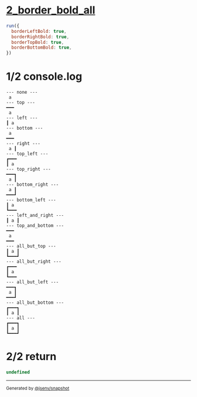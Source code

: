 # [2_border_bold_all](../../table_1_cell.test.mjs#L124)

```js
run({
  borderLeftBold: true,
  borderRightBold: true,
  borderTopBold: true,
  borderBottomBold: true,
})
```

# 1/2 console.log

```console
--- none ---
 a 
--- top ---
━━━
 a 
--- left ---
┃ a 
--- bottom ---
 a 
━━━
--- right ---
 a ┃
--- top_left ---
┏━━━
┃ a 
--- top_right ---
━━━┓
 a ┃
--- bottom_right ---
 a ┃
━━━┛
--- bottom_left ---
┃ a 
┗━━━
--- left_and_right ---
┃ a ┃
--- top_and_bottom ---
━━━
 a 
━━━
--- all_but_top ---
┃ a ┃
┗━━━┛
--- all_but_right ---
┏━━━
┃ a 
┗━━━
--- all_but_left ---
━━━┓
 a ┃
━━━┛
--- all_but_bottom ---
┏━━━┓
┃ a ┃
--- all ---
┏━━━┓
┃ a ┃
┗━━━┛
```

# 2/2 return

```js
undefined
```

---

<sub>
  Generated by <a href="https://github.com/jsenv/core/tree/main/packages/tooling/snapshot">@jsenv/snapshot</a>
</sub>
